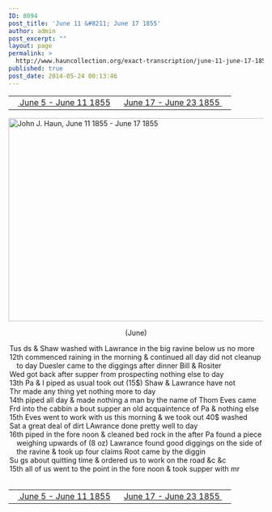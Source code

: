 ```yaml
---
ID: 8094
post_title: 'June 11 &#8211; June 17 1855'
author: admin
post_excerpt: ""
layout: page
permalink: >
  http://www.hauncollection.org/exact-transcription/june-11-june-17-1855/
published: true
post_date: 2014-05-24 00:13:46
---
```

<table style="width: 100%;" align="center">
<tbody>
<tr>
<td width="50%"><a title="June 5 – June 11 1855" href="http://www.hauncollection.org/version-2/version-ii-series-i/june-5-june-11-1855/"><img src="https://lh3.googleusercontent.com/-EFJpxxNiPNw/VqgtWBCZrMI/AAAAAAAAAFU/WfY4lPFWWkg/s800-Ic42/Soeb-Plain-Arrows-8-10px.png" alt="" width="10" height="10" /> June 5 - June 11 1855</a></td>
<td style="text-align: right;"><a title="June 17 – June 23 1855" href="http://www.hauncollection.org/version-2/version-ii-series-i/june-17-june-23-1855/"> June 17 - June 23 1855 <img src="https://lh3.googleusercontent.com/-67k0cYlpXHw/VqgtWKz1MXI/AAAAAAAAAFU/k9PW_Piyurk/s800-Ic42/Soeb-Plain-Arrows-5-10px.png" alt="" width="10" height="10" /></a></td>
</tr>
</tbody>
</table>
<a href="http://www.hauncollection.org/wp-content/uploads/John Haun/JJH_099_June 11 1855 - June 17 1855.JPG" target="_blank" rel="noopener"><img class="alignnone wp-image-2329 size-large" src="http://www.hauncollection.org/wp-content/uploads/John Haun/JJH_099_June 11 1855 - June 17 1855-1024x682.jpg" alt="John J. Haun, June 11 1855 - June 17 1855" width="604" height="402" /></a>
<p style="text-align: center;">(June)</p>

<div style="text-indent: -1em; padding-left: 16px;">Tus ds &amp; Shaw washed with Lawrance in the big ravine below us no more</div>
<div style="text-indent: -1em; padding-left: 16px;">12th commenced raining in the morning &amp; continued all day did not cleanup to day Duesler came to the diggings after dinner Bill &amp; Rositer</div>
<div style="text-indent: -1em; padding-left: 16px;">Wed got back after supper from prospecting nothing else to day</div>
<div style="text-indent: -1em; padding-left: 16px;">13th Pa &amp; I piped as usual took out (15$) Shaw &amp; Lawrance have not</div>
<div style="text-indent: -1em; padding-left: 16px;">Thr made any thing yet nothing more to day</div>
<div style="text-indent: -1em; padding-left: 16px;">14th piped all day &amp; made nothing a man by the name of Thom Eves came</div>
<div style="text-indent: -1em; padding-left: 16px;">Frd into the cabbin a bout supper an old acquaintence of Pa &amp; nothing else</div>
<div style="text-indent: -1em; padding-left: 16px;">15th Eves went to work with us this morning &amp; we took out 40$ washed</div>
<div style="text-indent: -1em; padding-left: 16px;">Sat a great deal of dirt LAwrance done pretty well to day</div>
<div style="text-indent: -1em; padding-left: 16px;">16th piped in the fore noon &amp; cleaned bed rock in the after Pa found a piece
weighing upwards of (8 oz) Lawrance found good diggings on the
side of the ravine &amp; took up four claims Root came by the diggin</div>
<div style="text-indent: -1em; padding-left: 16px;">Su gs about quitting time &amp; ordered us to work on the road &amp;c &amp;c</div>
<div style="text-indent: -1em; padding-left: 16px;">15th all of us went to the point in the fore noon &amp; took supper with mr</div>
&nbsp;
<table style="width: 100%;" align="center">
<tbody>
<tr>
<td width="50%"><a title="June 5 – June 11 1855" href="http://www.hauncollection.org/version-2/version-ii-series-i/june-5-june-11-1855/"><img src="https://lh3.googleusercontent.com/-EFJpxxNiPNw/VqgtWBCZrMI/AAAAAAAAAFU/WfY4lPFWWkg/s800-Ic42/Soeb-Plain-Arrows-8-10px.png" alt="" width="10" height="10" /> June 5 - June 11 1855</a></td>
<td style="text-align: right;"><a title="June 17 – June 23 1855" href="http://www.hauncollection.org/version-2/version-ii-series-i/june-17-june-23-1855/"> June 17 - June 23 1855 <img src="https://lh3.googleusercontent.com/-67k0cYlpXHw/VqgtWKz1MXI/AAAAAAAAAFU/k9PW_Piyurk/s800-Ic42/Soeb-Plain-Arrows-5-10px.png" alt="" width="10" height="10" /></a></td>
</tr>
</tbody>
</table>
